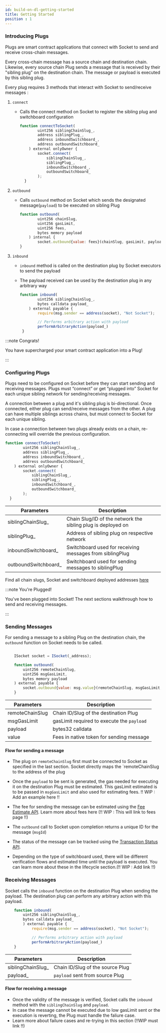 ```yaml
---
id: build-on-dl-getting-started
title: Getting Started
position : 1
---
```


### Introducing Plugs

Plugs are smart contract applications that connect with Socket to send and receive cross-chain messages.

Every cross-chain message has a source chain and destination chain. Likewise, every source chain Plug sends a message that is received by their "sibling plug" on the destination chain. The message or payload is executed by this sibling plug.

Every plug requires 3 methods that interact with Socket to send/receive messages : 

1. `connect`
    -  Calls the connect method on Socket to register the sibling plug and switchboard configuration

        ```javascript
        function connectToSocket(
                uint256 siblingChainSlug_,
                address siblingPlug_,
                address inboundSwitchboard_,
                address outboundSwitchboard_
            ) external onlyOwner {
                socket.connect(
                    siblingChainSlug_,
                    siblingPlug_,
                    inboundSwitchboard_,
                    outboundSwitchboard_
                );
          }
        ```
        

2. `outbound`
    - Calls `outbound` method on Socket which sends the designated message(`payload`) to be executed on sibling Plug
        
        ```javascript
        function outbound(
                uint256 chainSlug,
                uint256 gasLimit,
                uint256 fees,
                bytes memory payload
            ) internal {
                socket.outbound{value: fees}(chainSlug, gasLimit, payload);
        }
        ```
        

3. `inbound`
    - `inbound` method is called on the destination plug by Socket executors to send the payload
    - The payload received can be used by the destination plug in any arbitrary way
        
        ```javascript
        function inbound(
                uint256 siblingChainSlug_,
                bytes calldata payload_
            ) external payable {
                require(msg.sender == address(socket), "Not Socket");

        		// Performs arbitrary action with payload
        		performArbitraryAction(payload_)
         }
        ```
        

:::note Congrats!

You have supercharged your smart contract application into a Plug!

:::


### Configuring Plugs

Plugs need to be configured on Socket before they can start sending and receiving messages. Plugs must “connect” or get “plugged into” Socket for each unique sibling network for sending/receiving messages.  

A connection between a plug and it's sibling plug is bi-directional. Once connected, either plug can send/receive messages from the other. A plug can have multiple siblings across chains, but must connect to Socket for each unique sibling. 

In case a connection between two plugs already exists on a chain, re-connecting will override the previous configuration.

```javascript
function connectToSocket(
        uint256 siblingChainSlug_,
        address siblingPlug_,
        address inboundSwitchboard_,
        address outboundSwitchboard_
    ) external onlyOwner {
        socket.connect(
            siblingChainSlug_,
            siblingPlug_,
            inboundSwitchboard_,
            outboundSwitchboard_
        );
  }
```

| Parameters | Description |
| --- | --- |
| siblingChainSlug_ | Chain Slug/ID of the network the sibling plug is deployed on |
| siblingPlug_ | Address of sibling plug on respective network |
| inboundSwitchboard_ | Switchboard used for receiving messages from siblingPlug |
| outboundSwitchboard_ | Switchboard used for sending messages to siblingPlug |

Find all chain slugs, Socket and switchboard deployed addresses [here](../Deployments.md)

:::note You're Plugged!

You've been plugged into Socket! The next sections walkthrough how to send and receiving messages.

:::

### Sending Messages

For sending a message to a sibling Plug on the destination chain, the `outbound` function on Socket needs to be called.


```javascript

    ISocket socket = ISocket(_address);

    function outbound(
        uint256 remoteChainSlug,
        uint256 msgGasLimit,
        bytes memory payload
    ) external payable {
        socket.outbound{value: msg.value}(remoteChainSlug, msgGasLimit, payload);
    }
```

| Parameters | Description |
| --- | --- |
| remoteChainSlug | Chain ID/Slug of the destination Plug |
| msgGasLimit | gasLimit required to execute the `payload` |
| payload | bytes32 calldata |
| value | Fees in native token for sending message |


#### Flow for sending a message
- The plug on `remoteChainSlug` first must be connected to Socket as specified in the last section. Socket directly maps the `remoteChainSlug to the address of the plug

- Once the `payload` to be sent is generated, the gas needed for executing it on the destination Plug must be estimated. This gasLimit estimated is to be passed in `msgGasLimit` and also used for estimating fees.
!! WIP : Add an example here !!

- The fee for sending the message can be estimated using the [Fee Estimate API](../Resources/apiReference.md). Learn more about fees here (!! WIP : This will link to fees page !!)

- The `outbound` call to Socket upon completion returns a unique ID for the message (`msgId`)
- The status of the message can be tracked using the [Transaction Status API](../Resources/apiReference.md).
- Depending on the type of switchboard used, there will be different verification flows and estimated time until the payload is executed. You can learn more about these in the lifecycle section.(!! WIP : Add link !!)

### Receiving Messages

Socket calls the `inbound` function on the destination Plug when sending the payload. The destination plug can perform any arbitrary action with this payload. 

```javascript
    function inbound(
        uint256 siblingChainSlug_,
        bytes calldata payload_
        ) external payable {
            require(msg.sender == address(socket), "Not Socket");

        	// Performs arbitrary action with payload
        	performArbitraryAction(payload_)
    }
```

| Parameters | Description |
| --- | --- |
| siblingChainSlug_ | Chain ID/Slug of the source Plug |
| payload_ | `payload` sent from source Plug |

#### Flow for receiving a message

- Once the validity of the message is verified, Socket calls the `inbound` method with the `siblingChainSlug` and `payload`.
- In case the message cannot be executed due to low gasLimit sent or the execution is reverting, the Plug must handle the faliure case. 
- Learn more about failure cases and re-trying in this section (!!WIP must link !!)

